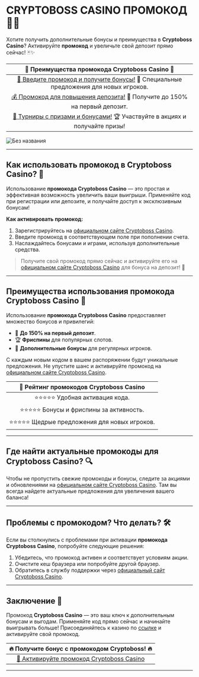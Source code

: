 # CRYPTOBOSS CASINO ПРОМОКОД 🎰💎

Хотите получить дополнительные бонусы и преимущества в **Cryptoboss Casino**? Активируйте **промокод** и увеличьте свой депозит прямо сейчас! 🃏✨

| 🔗 **Преимущества промокода Cryptoboss Casino** 🔗 |
|:--------------------------------------------------:|
| [🎲 Введите промокод и получите бонусы!](https://cryptobossc.online/d847bcfa9) 🎁 Специальные предложения для новых игроков. |
| [💰 Промокод для повышения депозита!](https://cryptobossc.online/d847bcfa9) 💎 Получите до 150% на первый депозит. |
| [🎰 Турниры с призами и бонусами!](https://cryptobossc.online/d847bcfa9) 🏆 Участвуйте в акциях и получайте призы! |

![Без названия](https://github.com/user-attachments/assets/8bef3b1a-ceb5-4dec-a9ea-cadb2745f913)

---

## Как использовать промокод в Cryptoboss Casino? 🧐

Использование **промокода Cryptoboss Casino** — это простая и эффективная возможность увеличить ваши выигрыши. Применяйте код при регистрации или депозите, и получайте доступ к эксклюзивным бонусам!

**Как активировать промокод:**
1. Зарегистрируйтесь на [официальном сайте Cryptoboss Casino](https://cryptobossc.online/d847bcfa9).
2. Введите промокод в соответствующем поле при пополнении счета.
3. Наслаждайтесь бонусами и играми, используя дополнительные средства.

> Получите свой промокод прямо сейчас и активируйте его на [официальном сайте Cryptoboss Casino](https://cryptobossc.online/d847bcfa9) для бонуса на депозит! 💸

---

## Преимущества использования промокода Cryptoboss Casino 🎁

Использование **промокода Cryptoboss Casino** предоставляет множество бонусов и привилегий:  
- 🎰 **До 150% на первый депозит**.
- 🏆 **Фриспины** для популярных слотов.
- 💎 **Дополнительные бонусы** для регулярных игроков.

С каждым новым кодом в вашем распоряжении будут уникальные предложения. Не упустите шанс и активируйте промокод на [официальном сайте Cryptoboss Casino](https://cryptobossc.online/d847bcfa9).

| 📌 **Рейтинг промокодов Cryptoboss Casino** |
|:----------------------------------------:|
| ⭐⭐⭐⭐⭐  Удобная активация кода. |
| ⭐⭐⭐⭐⭐  Бонусы и фриспины за активность. |
| ⭐⭐⭐⭐⭐  Щедрые предложения для новых игроков. |

---

## Где найти актуальные промокоды для Cryptoboss Casino? 🔍

Чтобы не пропустить свежие промокоды и бонусы, следите за акциями и обновлениями на [официальном сайте Cryptoboss Casino](https://cryptobossc.online/d847bcfa9). Там вы всегда найдете актуальные предложения для увеличения вашего баланса!

---

## Проблемы с промокодом? Что делать? 🛠️

Если вы столкнулись с проблемами при активации **промокода Cryptoboss Casino**, попробуйте следующие решения:  
1. Убедитесь, что промокод активен и соответствует условиям акции.
2. Очистите кеш браузера или попробуйте другой браузер.
3. Обратитесь в службу поддержки через [официальный сайт Cryptoboss Casino](https://cryptobossc.online/d847bcfa9).

---

## Заключение 🥂

Промокод **Cryptoboss Casino** — это ваш ключ к дополнительным бонусам и выгодам. Применяйте код прямо сейчас и начинайте выигрывать больше! Присоединяйтесь к казино по [ссылке](https://cryptobossc.online/d847bcfa9) и активируйте свой промокод.

| 🔥 **Получите бонус с промокодом Cryptoboss!** 🔥 |
|:------------------------------------------:|
| [🌟 Активируйте промокод Cryptoboss Casino](https://cryptobossc.online/d847bcfa9) |

---

